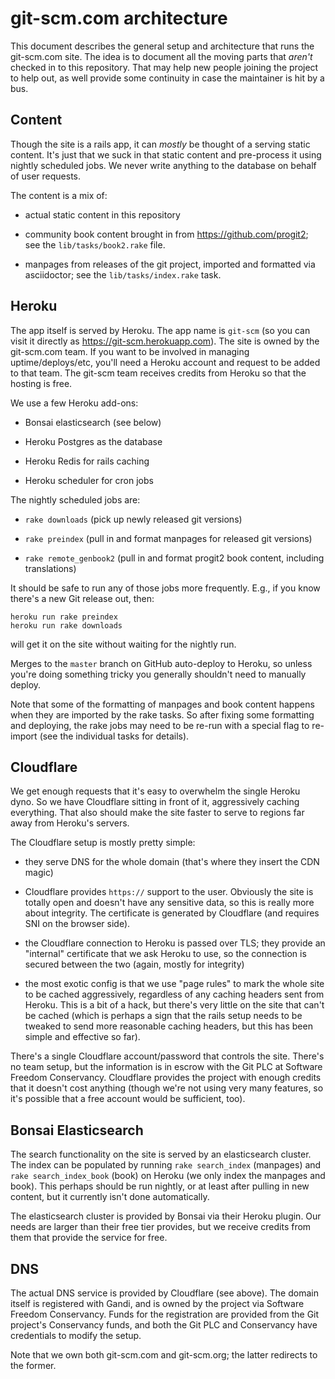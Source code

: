 # git-scm.com architecture

This document describes the general setup and architecture that runs the
git-scm.com site. The idea is to document all the moving parts that
_aren't_ checked in to this repository. That may help new people joining
the project to help out, as well provide some continuity in case the
maintainer is hit by a bus.

## Content

Though the site is a rails app, it can _mostly_ be thought of a serving
static content. It's just that we suck in that static content and
pre-process it using nightly scheduled jobs. We never write anything to
the database on behalf of user requests.

The content is a mix of:

  - actual static content in this repository

  - community book content brought in from https://github.com/progit2;
    see the `lib/tasks/book2.rake` file.

  - manpages from releases of the git project, imported and formatted
    via asciidoctor; see the `lib/tasks/index.rake` task.


## Heroku

The app itself is served by Heroku. The app name is `git-scm` (so you
can visit it directly as https://git-scm.herokuapp.com). The site is
owned by the git-scm.com team. If you want to be involved in managing
uptime/deploys/etc, you'll need a Heroku account and request to be added
to that team. The git-scm team receives credits from Heroku so that the
hosting is free.

We use a few Heroku add-ons:

  - Bonsai elasticsearch (see below)

  - Heroku Postgres as the database

  - Heroku Redis for rails caching

  - Heroku scheduler for cron jobs

The nightly scheduled jobs are:

  - `rake downloads` (pick up newly released git versions)

  - `rake preindex` (pull in and format manpages for released git
    versions)

  - `rake remote_genbook2` (pull in and format progit2 book content,
    including translations)

It should be safe to run any of those jobs more frequently. E.g., if you
know there's a new Git release out, then:

    heroku run rake preindex
    heroku run rake downloads

will get it on the site without waiting for the nightly run.

Merges to the `master` branch on GitHub auto-deploy to Heroku, so unless
you're doing something tricky you generally shouldn't need to manually
deploy.

Note that some of the formatting of manpages and book content happens
when they are imported by the rake tasks. So after fixing some
formatting and deploying, the rake jobs may need to be re-run with a
special flag to re-import (see the individual tasks for details).


## Cloudflare

We get enough requests that it's easy to overwhelm the single Heroku
dyno. So we have Cloudflare sitting in front of it, aggressively caching
everything. That also should make the site faster to serve to regions
far away from Heroku's servers.

The Cloudflare setup is mostly pretty simple:

 - they serve DNS for the whole domain (that's where they insert the CDN
   magic)

 - Cloudflare provides `https://` support to the user. Obviously the
   site is totally open and doesn't have any sensitive data, so this is
   really more about integrity. The certificate is generated by
   Cloudflare (and requires SNI on the browser side).

 - the Cloudflare connection to Heroku is passed over TLS; they provide an
   "internal" certificate that we ask Heroku to use, so the connection
   is secured between the two (again, mostly for integrity)

 - the most exotic config is that we use "page rules" to mark the whole
   site to be cached aggressively, regardless of any caching headers
   sent from Heroku. This is a bit of a hack, but there's very little on
   the site that can't be cached (which is perhaps a sign that the rails
   setup needs to be tweaked to send more reasonable caching headers,
   but this has been simple and effective so far).

There's a single Cloudflare account/password that controls the site.
There's no team setup, but the information is in escrow with the Git PLC
at Software Freedom Conservancy. Cloudflare provides the project with
enough credits that it doesn't cost anything (though we're not using
very many features, so it's possible that a free account would be
sufficient, too).


## Bonsai Elasticsearch

The search functionality on the site is served by an elasticsearch
cluster. The index can be populated by running `rake search_index`
(manpages) and `rake search_index_book` (book) on Heroku (we only index
the manpages and book). This perhaps should be run nightly, or at least
after pulling in new content, but it currently isn't done automatically.

The elasticsearch cluster is provided by Bonsai via their Heroku plugin.
Our needs are larger than their free tier provides, but we receive
credits from them that provide the service for free.


## DNS

The actual DNS service is provided by Cloudflare (see above). The domain
itself is registered with Gandi, and is owned by the project via
Software Freedom Conservancy. Funds for the registration are provided
from the Git project's Conservancy funds, and both the Git PLC and
Conservancy have credentials to modify the setup.

Note that we own both git-scm.com and git-scm.org; the latter redirects
to the former.
